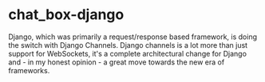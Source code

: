 # chat_box-django

Django, which was primarily a request/response based framework, is doing the switch with Django Channels. Django channels is a lot more than just support for WebSockets, it's a complete architectural change for Django and - in my honest opinion - a great move towards the new era of frameworks.

